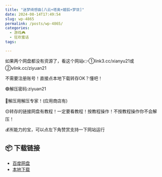 ```yaml
---
title: "迷梦绮想曲[八云+塔奥+婚狐+梦敛]"
date: 2024-08-14T17:49:54
slug: wp-4865
permalink: /posts/wp-4865/
categories:
  - 游戏🎮
  - 狂欢蜜话
tags:

---
```


如果两个网盘都没有资源了，看这个网站👉①link3.cc/xianyu21或②vlink.cc/ziyuan21

不需要注册账号！直接点本地下载转存OK？懂吧！

🟢解压密码:ziyuan21

🔵解压用解压专家！(应用商店有)

🟡转存的链接网盘有教程！一定要看教程！按教程操作！不按教程操作你不会解压！

💰🈶能力的宝，可以点左下角赞赏支持一下网站运行

## 📦 下载链接
- [百度网盘](https://blziyuan21.com/pay-download/4865?key=a3dd5050cc&down_id=0)
- [本地下载](https://blziyuan21.com/pay-download/4865?key=a3dd5050cc&down_id=1)

